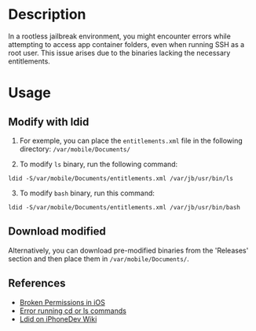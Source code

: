 # Description

In a rootless jailbreak environment, you might encounter errors while attempting to access app container folders, even when running SSH as a root user. This issue arises due to the binaries lacking the necessary entitlements.

# Usage

## Modify with ldid

1. For exemple, you can place the `entitlements.xml` file in the following directory: `/var/mobile/Documents/`

2. To modify `ls` binary, run the following command:

```shell
ldid -S/var/mobile/Documents/entitlements.xml /var/jb/usr/bin/ls
```

3. To modify `bash` binary, run this command:
   
```shell
ldid -S/var/mobile/Documents/entitlements.xml /var/jb/usr/bin/bash
```
## Download modified

Alternatively, you can download pre-modified binaries from the 'Releases' section and then place them in `/var/mobile/Documents/`.

## References

- [Broken Permissions in iOS](https://www.reddit.com/r/jailbreak/comments/13rxm9t/question_broken_permissions_in/)
- [Error running cd or ls commands](https://www.reddit.com/r/jailbreak/comments/14wgy3k/comment/jrlyvir/)
- [Ldid on iPhoneDev Wiki](https://iphonedev.wiki/Ldid)

